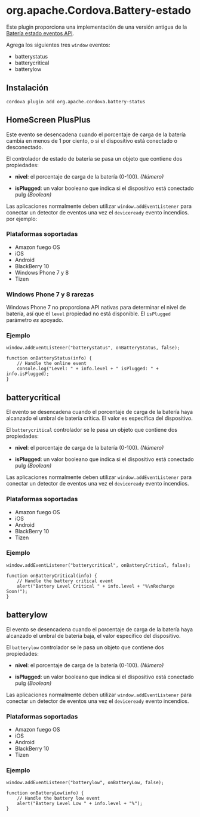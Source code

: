 <!---
    Licensed to the Apache Software Foundation (ASF) under one
    or more contributor license agreements.  See the NOTICE file
    distributed with this work for additional information
    regarding copyright ownership.  The ASF licenses this file
    to you under the Apache License, Version 2.0 (the
    "License"); you may not use this file except in compliance
    with the License.  You may obtain a copy of the License at

      http://www.apache.org/licenses/LICENSE-2.0

    Unless required by applicable law or agreed to in writing,
    software distributed under the License is distributed on an
    "AS IS" BASIS, WITHOUT WARRANTIES OR CONDITIONS OF ANY
    KIND, either express or implied.  See the License for the
    specific language governing permissions and limitations
    under the License.
-->

# org.apache.Cordova.Battery-estado

Este plugin proporciona una implementación de una versión antigua de la [Batería estado eventos API][1].

 [1]: http://www.w3.org/TR/2011/WD-battery-status-20110915/

Agrega los siguientes tres `window` eventos:

*   batterystatus
*   batterycritical
*   batterylow

## Instalación

    cordova plugin add org.apache.cordova.battery-status
    

## HomeScreen PlusPlus

Este evento se desencadena cuando el porcentaje de carga de la batería cambia en menos de 1 por ciento, o si el dispositivo está conectado o desconectado.

El controlador de estado de batería se pasa un objeto que contiene dos propiedades:

*   **nivel**: el porcentaje de carga de la batería (0-100). *(Número)*

*   **isPlugged**: un valor booleano que indica si el dispositivo está conectado pulg *(Boolean)*

Las aplicaciones normalmente deben utilizar `window.addEventListener` para conectar un detector de eventos una vez el `deviceready` evento incendios. por ejemplo:

### Plataformas soportadas

*   Amazon fuego OS
*   iOS
*   Android
*   BlackBerry 10
*   Windows Phone 7 y 8
*   Tizen

### Windows Phone 7 y 8 rarezas

Windows Phone 7 no proporciona API nativas para determinar el nivel de batería, así que el `level` propiedad no está disponible. El `isPlugged` parámetro *es* apoyado.

### Ejemplo

    window.addEventListener("batterystatus", onBatteryStatus, false);
    
    function onBatteryStatus(info) {
        // Handle the online event
        console.log("Level: " + info.level + " isPlugged: " + info.isPlugged);
    }
    

## batterycritical

El evento se desencadena cuando el porcentaje de carga de la batería haya alcanzado el umbral de batería crítica. El valor es específica del dispositivo.

El `batterycritical` controlador se le pasa un objeto que contiene dos propiedades:

*   **nivel**: el porcentaje de carga de la batería (0-100). *(Número)*

*   **isPlugged**: un valor booleano que indica si el dispositivo está conectado pulg *(Boolean)*

Las aplicaciones normalmente deben utilizar `window.addEventListener` para conectar un detector de eventos una vez el `deviceready` evento incendios.

### Plataformas soportadas

*   Amazon fuego OS
*   iOS
*   Android
*   BlackBerry 10
*   Tizen

### Ejemplo

    window.addEventListener("batterycritical", onBatteryCritical, false);
    
    function onBatteryCritical(info) {
        // Handle the battery critical event
        alert("Battery Level Critical " + info.level + "%\nRecharge Soon!");
    }
    

## batterylow

El evento se desencadena cuando el porcentaje de carga de la batería haya alcanzado el umbral de batería baja, el valor específico del dispositivo.

El `batterylow` controlador se le pasa un objeto que contiene dos propiedades:

*   **nivel**: el porcentaje de carga de la batería (0-100). *(Número)*

*   **isPlugged**: un valor booleano que indica si el dispositivo está conectado pulg *(Boolean)*

Las aplicaciones normalmente deben utilizar `window.addEventListener` para conectar un detector de eventos una vez el `deviceready` evento incendios.

### Plataformas soportadas

*   Amazon fuego OS
*   iOS
*   Android
*   BlackBerry 10
*   Tizen

### Ejemplo

    window.addEventListener("batterylow", onBatteryLow, false);
    
    function onBatteryLow(info) {
        // Handle the battery low event
        alert("Battery Level Low " + info.level + "%");
    }